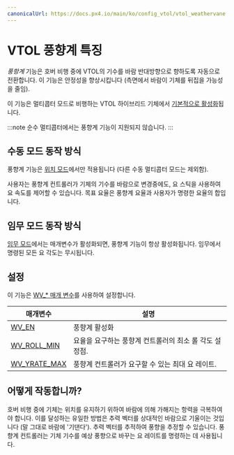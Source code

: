 ```yaml
---
canonicalUrl: https://docs.px4.io/main/ko/config_vtol/vtol_weathervane
---
```


# VTOL 풍향계 특징

*풍항계* 기능은 호버 비행 중에 VTOL의 기수를 바람 반대방향으로 향하도록 자동으로 전환합니다. 이 기능은 안정성을 향상시킵니다 (측면에서 바람이 기체를 뒤집을 가능성을 줄임).

이 기능은 멀티콥터 모드로 비행하는 VTOL 하이브리드 기체에서 [기본적으로 활성화](#configuration)됩니다.

:::note
순수 멀티콥터에서는 풍향계 기능이 지원되지 않습니다.
:::

## 수동 모드 동작 방식

풍향계 기능은 [위치 모드](../flight_modes/position_mc.md)에서만 적용됩니다 (다른 수동 멀티콥터 모드는 제외함).

사용자는 풍향계 컨트롤러가 기체의 기수를 바람으로 변경중에도, 요 스틱을 사용하여 요 속도를 제어할 수 있습니다. 목표 요율은 풍향계 요율과 사용자가 명령한 요율의 합입니다.

## 임무 모드 동작 방식

[임무 모드](../flight_modes/mission.md)에서는 매개변수가 활성화되면, 풍향계 기능이 항상 활성화됩니다. 임무에서 명령된 모든 요 각도는 무시됩니다.

<span id="configuration"></span>

## 설정

이 기능은 [WV_* 매개 변수](../advanced_config/parameter_reference.md#WV_EN)를 사용하여 설정합니다.

| 매개변수                                                                     | 설명                              |
| ------------------------------------------------------------------------ | ------------------------------- |
| [WV_EN](../advanced_config/parameter_reference.md#WV_EN)                 | 풍향계 활성화                         |
| [WV_ROLL_MIN](../advanced_config/parameter_reference.md#WV_ROLL_MIN)   | 요율을 요구하는 풍향계 컨트롤러의 최소 롤 각도 설정점. |
| [WV_YRATE_MAX](../advanced_config/parameter_reference.md#WV_YRATE_MAX) | 풍향계 컨트롤러가 요구할 수 있는 최대 요 레이트.    |

## 어떻게 작동합니까?

호버 비행 중에 기체는 위치를 유지하기 위하여 바람에 의해 가해지는 항력을 극복하여야 합니다. 이를 달성하는 유일한 방법은 추력 벡터를 상대적인 바람으로 기울이는 것입니다 (말 그대로 바람에 '기댄다'). 추력 벡터를 추적하여 풍향을 추정할 수 있습니다. 풍향계 컨트롤러는 기체 기수를 예상 풍향으로 바꾸는 요 레이트를 명령하는 데 사용됩니다.